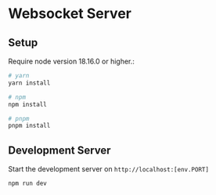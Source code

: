 # Websocket Server

## Setup

Require node version 18.16.0 or higher.:

```bash
# yarn
yarn install

# npm
npm install

# pnpm
pnpm install
```

## Development Server

Start the development server on `http://localhost:[env.PORT]`

```bash
npm run dev
```

